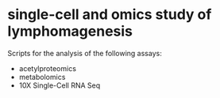 # single-cell and omics study of lymphomagenesis

Scripts for the analysis of the following assays:

- acetylproteomics
- metabolomics
- 10X Single-Cell RNA Seq
